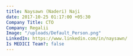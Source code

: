 ```yaml
---
title: Naysawn (Naderi) Naji
date: 2017-10-25 01:17:00 +05:30
Company Title: CTO
Company: Regalii
Image: "/uploads/Default_Person.png"
LinkedIn: https://www.linkedin.com/in/naysawn/
Is MEDICI Team?: false
---
```


